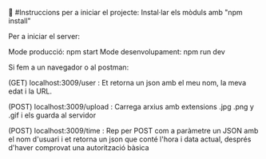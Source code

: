🧬 #Instruccions per a iniciar el projecte:
Instal·lar els mòduls amb "npm install"

Per a iniciar el server:

Mode producció: npm start
Mode desenvolupament: npm run dev

Si fem a un navegador o al postman:

(GET) localhost:3009/user : Et retorna un json amb el meu nom, la meva edat i la URL.

(POST) localhost:3009/upload : Carrega arxius amb extensions .jpg .png y .gif i els guarda al servidor

(POST) localhost:3009/time : Rep per POST com a paràmetre un JSON amb el nom d'usuari i et retorna un json que conté l'hora i data actual, després d'haver comprovat una autorització bàsica